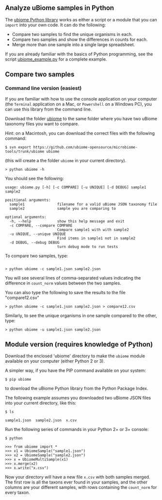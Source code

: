 ## Analyze uBiome samples in Python


The [ubiome Python library](../ubiome) works as either a script or a module that you can `import` into your own code. It can do the following:

* Compare two samples to find the unique organisms in each.
* Compare two samples and show the differences in counts for each.
* Merge more than one sample into a single large spreadsheet.

If you are already familiar with the basics of Python programming, see the script [ubiome_example.py](ubiome_example.py) for a complete example.


## Compare two samples


### Command line version (easiest)

If you are familiar with how to use the console application on your computer (the ```Terminal``` application on a Mac, or ```Powershell``` on a Windows PC), you can use this library from the command line.

Download the folder [ubiome](../ubiome) to the same folder where you have two uBiome taxonomy files you want to compare.

Hint: on a Macintosh, you can download the correct files with the following command:

    $ svn export https://github.com/ubiome-opensource/microbiome-tools/trunk/ubiome ubiome

(this will create a the folder ```ubiome``` in your current directory).

```
> python ubiome -h
```
You should see the following:

```
usage: ubiome.py [-h] [-c COMPARE] [-u UNIQUE] [-d DEBUG] sample1 sample2

positional arguments:
  sample1               filename for a valid uBiome JSON taxonomy file
  sample2               sample you are comparing to

optional arguments:
  -h, --help            show this help message and exit
  -c COMPARE, --compare COMPARE
                        Compare sample1 with with sample2
  -u UNIQUE, --unique UNIQUE
                        Find items in sample1 not in sample2
  -d DEBUG, --debug DEBUG
                        turn debug mode to run tests

```                      

To compare two samples, type:

```

> python ubiome -c sample1.json sample2.json
```

You will see several lines of comma-separated values indicating the difference in `count_norm` values between the two samples.

You can also type the following to save the results to the file "compare12.csv"

```
> python ubiome -c sample1.json sample2.json > compare12.csv
```

Similarly, to see the unique organisms in one sample compared to the other, type:

```
> python ubiome -u sample1.json sample2.json

```

## Module version (requires knowledge of Python)

Download the enclosed 'ubiome' directory to make the ```ubiome``` module available on your computer (either Python 2 or 3).

A simpler way, if you have the PIP command available on your system:

    $ pip ubiome

to download the uBiome Python library from the Python Package Index.

The following example assumes you downloaded two uBiome JSON files into your current directory, like this:

    $ ls

    sample1.json  sample2.json  x.csv

Run the following series of commands in your Python 2+ or 3+ console:

    $ python

    >>> from ubiome import *
    >>> x1 = UbiomeSample("sample1.json")
    >>> x2 = UbiomeSample("sample2.json")
    >>> x = UbiomeMultiSample(x1)
    >>> x.merge(x2)
    >>> x.write("x.csv")

Now your directory will have a new file ```x.csv``` with both samples merged. The first row is all the taxons ever found in your samples, and the other columns are your different samples, with rows containing the `count_norm` for every taxon.





